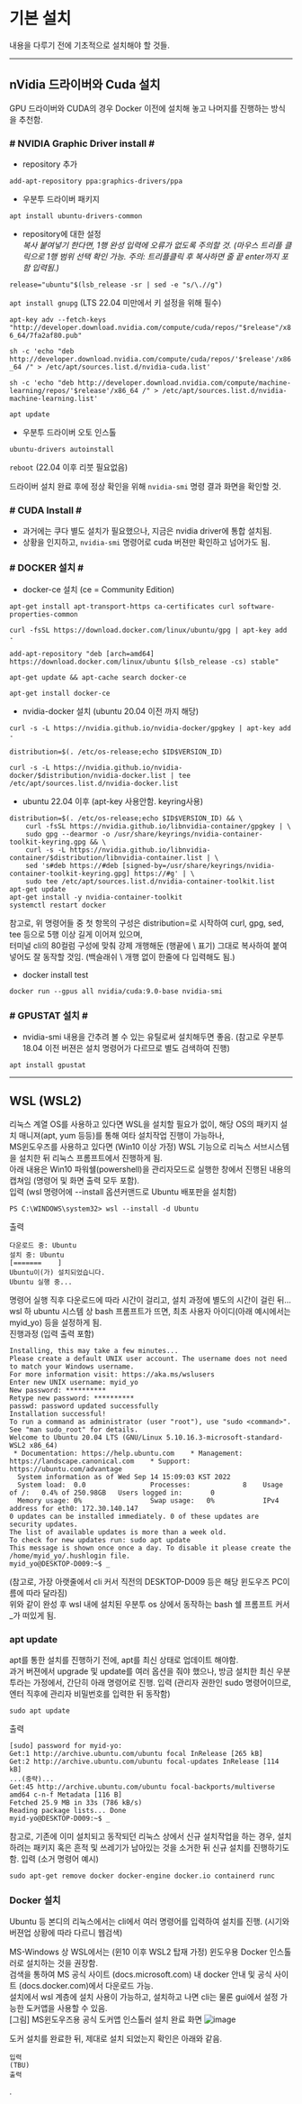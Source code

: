 # 기본 설치  
내용을 다루기 전에 기초적으로 설치해야 할 것들.  

-------------------------------------
## nVidia 드라이버와 Cuda 설치
GPU 드라이버와 CUDA의 경우 Docker 이전에 설치해 놓고 나머지를 진행하는 방식을 추천함.  

### # NVIDIA Graphic Driver install \#  
* repository 추가  

```add-apt-repository ppa:graphics-drivers/ppa```  

* 우분투 드라이버 패키지  

```apt install ubuntu-drivers-common```  

* repository에 대한 설정  
_복사 붙여넣기 한다면, 1행 완성 입력에 오류가 없도록 주의할 것. (마우스 트리플 클릭으로 1행 범위 선택 확인 가능. 주의: 트리플클릭 후 복사하면 줄 끝 enter까지 포함 입력됨.)_  

```release="ubuntu"$(lsb_release -sr | sed -e "s/\.//g")```  

```apt install gnupg```  (LTS 22.04 미만에서 키 설정을 위해 필수)

```apt-key adv --fetch-keys "http://developer.download.nvidia.com/compute/cuda/repos/"$release"/x86_64/7fa2af80.pub"```  

```sh -c 'echo "deb http://developer.download.nvidia.com/compute/cuda/repos/'$release'/x86_64 /" > /etc/apt/sources.list.d/nvidia-cuda.list'```  

```sh -c 'echo "deb http://developer.download.nvidia.com/compute/machine-learning/repos/'$release'/x86_64 /" > /etc/apt/sources.list.d/nvidia-machine-learning.list'```  

```apt update```  

* 우분투 드라이버 오토 인스톨  

```ubuntu-drivers autoinstall```  

```reboot```  (22.04 이후 리붓 필요없음)  

드라이버 설치 완료 후에 정상 확인을 위해 ```nvidia-smi``` 명령 결과 화면을 확인할 것.  

### # CUDA Install \#  
* 과거에는 쿠다 별도 설치가 필요했으나, 지금은 nvidia driver에 통합 설치됨.  
* 상황을 인지하고, ```nvidia-smi``` 명령어로 cuda 버젼만 확인하고 넘어가도 됨.  

### # DOCKER 설치 \#
* docker-ce 설치  (ce = Community Edition)

```apt-get install apt-transport-https ca-certificates curl software-properties-common```  

```curl -fsSL https://download.docker.com/linux/ubuntu/gpg | apt-key add -```  

```add-apt-repository "deb [arch=amd64] https://download.docker.com/linux/ubuntu $(lsb_release -cs) stable"```  

```apt-get update && apt-cache search docker-ce```  

```apt-get install docker-ce```  

* nvidia-docker 설치 (ubuntu 20.04 이전 까지 해당)  

```curl -s -L https://nvidia.github.io/nvidia-docker/gpgkey | apt-key add -```  

```distribution=$(. /etc/os-release;echo $ID$VERSION_ID)```  

```curl -s -L https://nvidia.github.io/nvidia-docker/$distribution/nvidia-docker.list | tee /etc/apt/sources.list.d/nvidia-docker.list```  

* ubuntu 22.04 이후 (apt-key 사용안함. keyring사용)
```
distribution=$(. /etc/os-release;echo $ID$VERSION_ID) && \ 
    curl -fsSL https://nvidia.github.io/libnvidia-container/gpgkey | \ 
    sudo gpg --dearmor -o /usr/share/keyrings/nvidia-container-toolkit-keyring.gpg && \
    curl -s -L https://nvidia.github.io/libnvidia-container/$distribution/libnvidia-container.list | \
    sed 's#deb https://#deb [signed-by=/usr/share/keyrings/nvidia-container-toolkit-keyring.gpg] https://#g' | \
    sudo tee /etc/apt/sources.list.d/nvidia-container-toolkit.list
apt-get update
apt-get install -y nvidia-container-toolkit
systemctl restart docker
```
참고로, 위 명령어들 중 첫 항목의 구성은 distribution=로 시작하여 curl, gpg, sed, tee 등으로 5행 이상 길게 이어져 있으며,  
터미널 cli의 80컬럼 구성에 맞춰 강제 개행해둔 (행끝에 \ 표기) 그대로 복사하여 붙여 넣어도 잘 동작할 것임. (백슬래쉬 \ 개행 없이 한줄에 다 입력해도 됨.)  

* docker install test  

```docker run --gpus all nvidia/cuda:9.0-base nvidia-smi```

### # GPUSTAT 설치 \#
* nvidia-smi 내용을 간추려 볼 수 있는 유틸로써 설치해두면 좋음. (참고로 우분투 18.04 이전 버젼은 설치 명령어가 다르므로 별도 검색하여 진행)  

```apt install gpustat```  

---------------------------------
## WSL (WSL2)  
리눅스 계열 OS를 사용하고 있다면 WSL을 설치할 필요가 없이, 해당 OS의 패키지 설치 매니져(apt, yum 등등)를 통해 
여타 설치작업 진행이 가능하나,  
MS윈도우즈를 사용하고 있다면 (Win10 이상 가정) WSL 기능으로 리눅스 서브시스템을 설치한 뒤 리눅스 프롬프트에서 진행하게 됨.  
아래 내용은 Win10 파워쉘(powershell)을 관리자모드로 실행한 창에서 진행된 내용의 캡쳐임 (명령어 및 화면 출력 모두 포함).  
입력 (wsl 명령어에 --install 옵션커맨드로 Ubuntu 배포판을 설치함)
```
PS C:\WINDOWS\system32> wsl --install -d Ubuntu
```
출력
```
다운로드 중: Ubuntu
설치 중: Ubuntu
[=======    ]
Ubuntu이(가) 설치되었습니다.
Ubuntu 실행 중...
```
명령어 실행 직후 다운로드에 따라 시간이 걸리고, 설치 과정에 별도의 시간이 걸린 뒤...  
wsl 하 ubuntu 시스템 상 bash 프롬프트가 뜨면, 최초 사용자 아이디(아래 예시에서는 myid_yo) 등을 설정하게 됨.  
진행과정 (입력 출력 포함)
```
Installing, this may take a few minutes...
Please create a default UNIX user account. The username does not need to match your Windows username.
For more information visit: https://aka.ms/wslusers
Enter new UNIX username: myid_yo
New password: **********
Retype new password: **********
passwd: password updated successfully
Installation successful!
To run a command as administrator (user "root"), use "sudo <command>".
See "man sudo_root" for details.
Welcome to Ubuntu 20.04 LTS (GNU/Linux 5.10.16.3-microsoft-standard-WSL2 x86_64)
 * Documentation: https://help.ubuntu.com    * Management: https://landscape.canonical.com    * Support: https://ubuntu.com/advantage
  System information as of Wed Sep 14 15:09:03 KST 2022
  System load:  0.0                Processes:             8    Usage of /:   0.4% of 250.98GB   Users logged in:       0
  Memory usage: 0%                 Swap usage:   0%            IPv4 address for eth0: 172.30.140.147
0 updates can be installed immediately. 0 of these updates are security updates.
The list of available updates is more than a week old.
To check for new updates run: sudo apt update
This message is shown once once a day. To disable it please create the
/home/myid_yo/.hushlogin file.
myid_yo@DESKTOP-D009:~$ _
```
(참고로, 가장 아랫줄에서 cli 커서 직전의 DESKTOP-D009 등은 해당 윈도우즈 PC이름에 따라 달라짐)  
위와 같이 완성 후 wsl 내에 설치된 우분투 os 상에서 동작하는 bash 쉘 프롬프트 커서_가 떠있게 됨.  

### apt update
apt를 통한 설치를 진행하기 전에, apt를 최신 상태로 업데이트 해야함.  
과거 버젼에서 upgrade 및 update를 여러 옵션을 줘야 했으나, 방금 설치한 최신 우분투라는 가정에서, 간단히 아래 명령어로 진행. 
입력 (관리자 권한인 sudo 명령어이므로, 엔터 직후에 관리자 비밀번호를 입력한 뒤 동작함)
```
sudo apt update
```
출력
```
[sudo] password for myid-yo:
Get:1 http://archive.ubuntu.com/ubuntu focal InRelease [265 kB]
Get:2 http://archive.ubuntu.com/ubuntu focal-updates InRelease [114 kB]
...(중략)...
Get:45 http://archive.ubuntu.com/ubuntu focal-backports/multiverse amd64 c-n-f Metadata [116 B]
Fetched 25.9 MB in 33s (786 kB/s)
Reading package lists... Done
myid-yo@DESKTOP-D009:~$ _
```
참고로, 기존에 이미 설치되고 동작되던 리눅스 상에서 신규 설치작업을 하는 경우, 
설치하려는 패키지 혹은 흔적 및 쓰레기가 남아있는 것을 소거한 뒤 신규 설치를 진행하기도 함. 
입력 (소거 명령어 예시)
```
sudo apt-get remove docker docker-engine docker.io containerd runc
```

### Docker 설치
Ubuntu 등 본디의 리눅스에서는 cli에서 여러 명령어를 입력하여 설치를 진행. (시기와 버젼업 상황에 따라 다르니 웹검색)  

MS-Windows 상 WSL에서는 (윈10 이후 WSL2 탑재 가정) 윈도우용 Docker 인스톨러로 설치하는 것을 권장함.  
검색을 통하여 MS 공식 사이트 (docs.microsoft.com) 내 docker 안내 및 공식 사이트 (docs.docker.com)에서 다운로드 가능.  
설치에서 wsl 계층에 설치 사용이 가능하고, 설치하고 나면 cli는 물론 gui에서 설정 가능한 도커앱을 사용할 수 있음.  
[그림] MS윈도우즈용 공식 도커앱 인스톨러 설치 완료 화면
![image](https://user-images.githubusercontent.com/49431924/190540258-06d0f89c-fb11-40f9-aae2-c6a6bec18eb6.png)

도커 설치를 완료한 뒤, 제대로 설치 되었는지 확인은 아래와 같음. 
```
입력
(TBU)
출력
```
.
